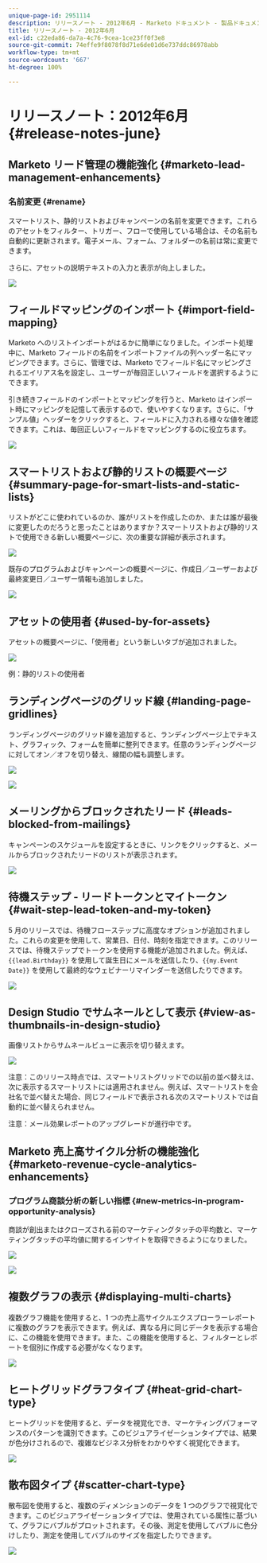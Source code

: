 ```yaml
---
unique-page-id: 2951114
description: リリースノート - 2012年6月 - Marketo ドキュメント - 製品ドキュメント
title: リリースノート - 2012年6月
exl-id: c22eda86-da7a-4c76-9cea-1ce23ff0f3e8
source-git-commit: 74effe9f8078f8d71e6de01d6e737ddc86978abb
workflow-type: tm+mt
source-wordcount: '667'
ht-degree: 100%

---
```


# リリースノート：2012年6月 {#release-notes-june}

## Marketo リード管理の機能強化 {#marketo-lead-management-enhancements}

### 名前変更 {#rename}

スマートリスト、静的リストおよびキャンペーンの名前を変更できます。これらのアセットをフィルター、トリガー、フローで使用している場合は、その名前も自動的に更新されます。電子メール、フォーム、フォルダーの名前は常に変更できます。

さらに、アセットの説明テキストの入力と表示が向上しました。

![](assets/image2014-9-23-10-3a23-3a10.png)

## フィールドマッピングのインポート {#import-field-mapping}

Marketo へのリストインポートがはるかに簡単になりました。インポート処理中に、Marketo フィールドの名前をインポートファイルの列ヘッダー名にマッピングできます。さらに、管理では、Marketo でフィールド名にマッピングされるエイリアス名を設定し、ユーザーが毎回正しいフィールドを選択するようにできます。

引き続きフィールドのインポートとマッピングを行うと、Marketo はインポート時にマッピングを記憶して表示するので、使いやすくなります。さらに、「サンプル値」ヘッダーをクリックすると、フィールドに入力される様々な値を確認できます。これは、毎回正しいフィールドをマッピングするのに役立ちます。

![](assets/image2014-9-23-10-3a23-3a27.png)

## スマートリストおよび静的リストの概要ページ {#summary-page-for-smart-lists-and-static-lists}

リストがどこに使われているのか、誰がリストを作成したのか、または誰が最後に変更したのだろうと思ったことはありますか？スマートリストおよび静的リストで使用できる新しい概要ページに、次の重要な詳細が表示されます。

![](assets/image2014-9-23-10-3a23-3a40.png)

既存のプログラムおよびキャンペーンの概要ページに、作成日／ユーザーおよび最終変更日／ユーザー情報も追加しました。

![](assets/image2014-9-23-10-3a23-3a54.png)

## アセットの使用者 {#used-by-for-assets}

アセットの概要ページに、「使用者」という新しいタブが追加されました。

![](assets/image2014-9-23-10-3a24-3a5.png)

例：静的リストの使用者

## ランディングページのグリッド線 {#landing-page-gridlines}

ランディングページのグリッド線を追加すると、ランディングページ上でテキスト、グラフィック、フォームを簡単に整列できます。任意のランディングページに対してオン／オフを切り替え、線間の幅も調整します。

![](assets/image2014-9-23-10-3a24-3a19.png)

![](assets/image2014-9-23-10-3a24-3a33.png)

## メーリングからブロックされたリード {#leads-blocked-from-mailings}

キャンペーンのスケジュールを設定するときに、リンクをクリックすると、メールからブロックされたリードのリストが表示されます。

![](assets/image2014-9-23-10-3a24-3a51.png)

## 待機ステップ - リードトークンとマイトークン {#wait-step-lead-token-and-my-token}

5 月のリリースでは、待機フローステップに高度なオプションが追加されました。これらの変更を使用して、営業日、日付、時刻を指定できます。このリリースでは、待機ステップでトークンを使用する機能が追加されました。例えば、`{{lead.Birthday}}` を使用して誕生日にメールを送信したり、`{{my.Event Date}}` を使用して最終的なウェビナーリマインダーを送信したりできます。

![](assets/image2014-9-23-10-3a25-3a57.png)

## Design Studio でサムネールとして表示 {#view-as-thumbnails-in-design-studio}

画像リストからサムネールビューに表示を切り替えます。

![](assets/image2014-9-23-10-3a26-3a13.png)

注意：このリリース時点では、スマートリストグリッドでの以前の並べ替えは、次に表示するスマートリストには適用されません。例えば、スマートリストを会社名で並べ替えた場合、同じフィールドで表示される次のスマートリストでは自動的に並べ替えられません。

注意：メール効果レポートのアップグレードが進行中です。

## Marketo 売上高サイクル分析の機能強化 {#marketo-revenue-cycle-analytics-enhancements}

### プログラム商談分析の新しい指標  {#new-metrics-in-program-opportunity-analysis}

商談が創出またはクローズされる前のマーケティングタッチの平均数と、マーケティングタッチの平均値に関するインサイトを取得できるようになりました。

![](assets/image2014-9-23-10-3a26-3a30.png)

![](assets/image2014-9-23-10-3a26-3a41.png)

## 複数グラフの表示 {#displaying-multi-charts}

複数グラフ機能を使用すると、1 つの売上高サイクルエクスプローラーレポートに複数のグラフを表示できます。例えば、異なる月に同じデータを表示する場合に、この機能を使用できます。また、この機能を使用すると、フィルターとレポートを個別に作成する必要がなくなります。

![](assets/image2014-9-23-10-3a27-3a41.png)

## ヒートグリッドグラフタイプ  {#heat-grid-chart-type}

ヒートグリッドを使用すると、データを視覚化でき、マーケティングパフォーマンスのパターンを識別できます。このビジュアライゼーションタイプでは、結果が色分けされるので、複雑なビジネス分析をわかりやすく視覚化できます。

![](assets/image2014-9-23-10-3a28-3a21.png)

## 散布図タイプ  {#scatter-chart-type}

散布図を使用すると、複数のディメンションのデータを 1 つのグラフで視覚化できます。このビジュアライゼーションタイプでは、使用されている属性に基づいて、グラフにバブルがプロットされます。その後、測定を使用してバブルに色分けしたり、測定を使用してバブルのサイズを指定したりできます。

![](assets/image2014-9-23-10-3a29-3a7.png)
